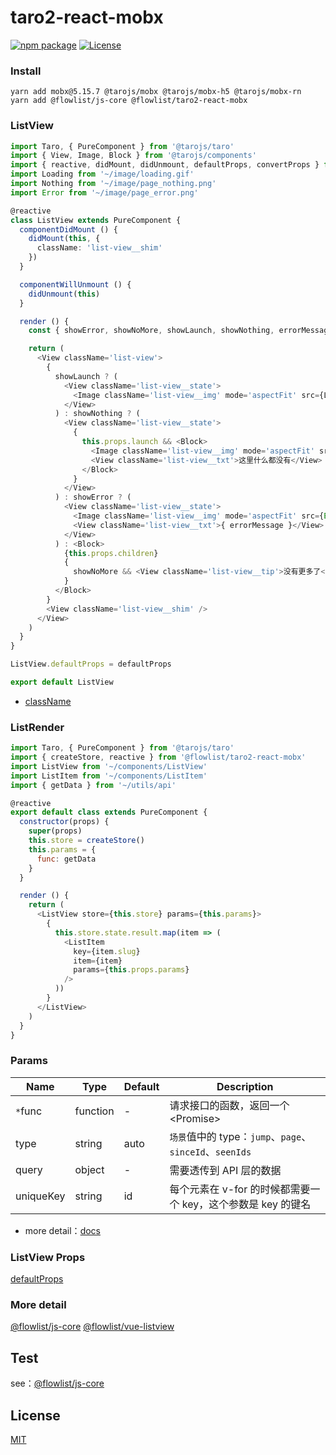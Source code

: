# taro2-react-mobx

[![npm package](https://badge.fury.io/js/%40flowlist%2Ftaro2-react-mobx.svg)](https://www.npmjs.com/package/@flowlist/taro2-react-mobx)  [![License](https://gitlicense.com/badge/flowlist/taro2-react-mobx)](https://github.com/flowlist/taro2-react-mobx/blob/master/LICENSE)

### Install

``` shell
yarn add mobx@5.15.7 @tarojs/mobx @tarojs/mobx-h5 @tarojs/mobx-rn
yarn add @flowlist/js-core @flowlist/taro2-react-mobx
```

### ListView
```typescript jsx
import Taro, { PureComponent } from '@tarojs/taro'
import { View, Image, Block } from '@tarojs/components'
import { reactive, didMount, didUnmount, defaultProps, convertProps } from '@flowlist/taro2-react-mobx'
import Loading from '~/image/loading.gif'
import Nothing from '~/image/page_nothing.png'
import Error from '~/image/page_error.png'

@reactive
class ListView extends PureComponent {
  componentDidMount () {
    didMount(this, {
      className: 'list-view__shim'
    })
  }

  componentWillUnmount () {
    didUnmount(this)
  }

  render () {
    const { showError, showNoMore, showLaunch, showNothing, errorMessage } = convertProps(this)

    return (
      <View className='list-view'>
        {
          showLaunch ? (
            <View className='list-view__state'>
              <Image className='list-view__img' mode='aspectFit' src={Loading} />
            </View>
          ) : showNothing ? (
            <View className='list-view__state'>
              {
                this.props.launch && <Block>
                  <Image className='list-view__img' mode='aspectFit' src={Nothing} />
                  <View className='list-view__txt'>这里什么都没有</View>
                </Block>
              }
            </View>
          ) : showError ? (
            <View className='list-view__state'>
              <Image className='list-view__img' mode='aspectFit' src={Error} />
              <View className='list-view__txt'>{ errorMessage }</View>
            </View>
          ) : <Block>
            {this.props.children}
            {
              showNoMore && <View className='list-view__tip'>没有更多了</View>
            }
          </Block>
        }
        <View className='list-view__shim' />
      </View>
    )
  }
}

ListView.defaultProps = defaultProps

export default ListView
```

- [className](https://github.com/flowlist/taro2-react-mobx/blob/main/src/store.js#L37)

### ListRender
``` javascript
import Taro, { PureComponent } from '@tarojs/taro'
import { createStore, reactive } from '@flowlist/taro2-react-mobx'
import ListView from '~/components/ListView'
import ListItem from '~/components/ListItem'
import { getData } from '~/utils/api'

@reactive
export default class extends PureComponent {
  constructor(props) {
    super(props)
    this.store = createStore()
    this.params = {
      func: getData
    }
  }

  render () {
    return (
      <ListView store={this.store} params={this.params}>
        {
          this.store.state.result.map(item => (
            <ListItem
              key={item.slug}
              item={item}
              params={this.props.params}
            />
          ))
        }
      </ListView>
    )
  }
}
```

### Params
| Name | Type | Default | Description |
| --- | --- | --- | ---- |
| `*`func | function | - | 请求接口的函数，返回一个\<Promise\> |
| type | string | auto | `场景`值中的 type：`jump`、`page`、`sinceId`、`seenIds` |
| query | object | - | 需要透传到 API 层的数据 |
| uniqueKey | string | id | 每个元素在 v-for 的时候都需要一个 key，这个参数是 key 的键名 |

- more detail：[docs](https://flowlist.github.io/vue-listview/loader/props.html#props)

### ListView Props
[defaultProps](https://github.com/flowlist/taro2-react-mobx/blob/main/src/store.js)

### More detail
[@flowlist/js-core](https://github.com/flowlist/js-core)
[@flowlist/vue-listview](https://github.com/flowlist/vue-listview)


## Test
see：[@flowlist/js-core](https://github.com/flowlist/js-core)

## License

[MIT](https://github.com/flowlist/taro2-react-mobx/blob/master/LICENSE)
